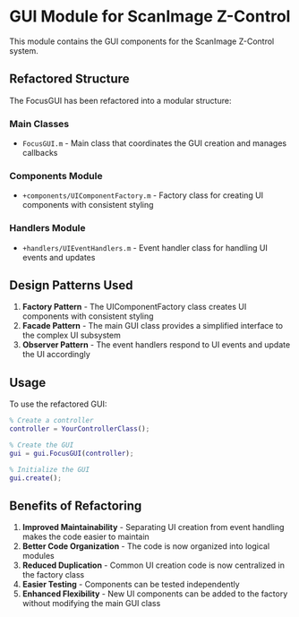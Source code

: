 # GUI Module for ScanImage Z-Control

This module contains the GUI components for the ScanImage Z-Control system.

## Refactored Structure

The FocusGUI has been refactored into a modular structure:

### Main Classes
- `FocusGUI.m` - Main class that coordinates the GUI creation and manages callbacks

### Components Module
- `+components/UIComponentFactory.m` - Factory class for creating UI components with consistent styling

### Handlers Module
- `+handlers/UIEventHandlers.m` - Event handler class for handling UI events and updates

## Design Patterns Used

1. **Factory Pattern** - The UIComponentFactory class creates UI components with consistent styling
2. **Facade Pattern** - The main GUI class provides a simplified interface to the complex UI subsystem
3. **Observer Pattern** - The event handlers respond to UI events and update the UI accordingly

## Usage

To use the refactored GUI:

```matlab
% Create a controller
controller = YourControllerClass();

% Create the GUI
gui = gui.FocusGUI(controller);

% Initialize the GUI
gui.create();
```

## Benefits of Refactoring

1. **Improved Maintainability** - Separating UI creation from event handling makes the code easier to maintain
2. **Better Code Organization** - The code is now organized into logical modules
3. **Reduced Duplication** - Common UI creation code is now centralized in the factory class
4. **Easier Testing** - Components can be tested independently
5. **Enhanced Flexibility** - New UI components can be added to the factory without modifying the main GUI class 